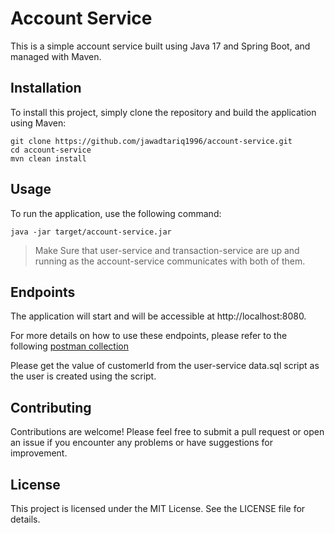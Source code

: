 # Account Service

This is a simple account service built using Java 17 and Spring Boot, and managed with Maven.

## Installation

To install this project, simply clone the repository and build the application using Maven:

```
git clone https://github.com/jawadtariq1996/account-service.git
cd account-service
mvn clean install
```

## Usage

To run the application, use the following command:

```
java -jar target/account-service.jar
```
> Make Sure that user-service and transaction-service are up and running as the account-service communicates with both of them.

## Endpoints
The application will start and will be accessible at http://localhost:8080.

For more details on how to use these endpoints, please refer to the following [postman collection](https://drive.google.com/file/d/1nKWM39c_7-seJdG6VLNUtSoZzQIlO_KY/view?usp=share_link)

Please get the value of customerId from the user-service data.sql script as the user is created using the script.

## Contributing
Contributions are welcome! Please feel free to submit a pull request or open an issue if you encounter any problems or have suggestions for improvement.

## License
This project is licensed under the MIT License. See the LICENSE file for details.
